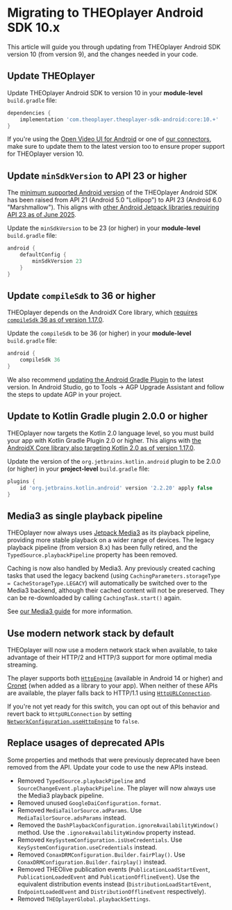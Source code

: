 # Migrating to THEOplayer Android SDK 10.x

This article will guide you through updating from THEOplayer Android SDK version 10 (from version 9),
and the changes needed in your code.

## Update THEOplayer

Update THEOplayer Android SDK to version 10 in your **module-level** `build.gradle` file:

```groovy
dependencies {
    implementation 'com.theoplayer.theoplayer-sdk-android:core:10.+'
}
```

If you're using the [Open Video UI for Android](/open-video-ui/android/) or one of [our connectors](/theoplayer/connectors/android/),
make sure to update them to the latest version too to ensure proper support for THEOplayer version 10.

## Update `minSdkVersion` to API 23 or higher

The [minimum supported Android version](https://developer.android.com/build#android_sdk_settings) of the THEOplayer Android SDK has been raised from API 21 (Android 5.0 "Lollipop") to API 23 (Android 6.0 "Marshmallow"). This aligns with [other Android Jetpack libraries requiring API 23 as of June 2025](https://developer.android.com/jetpack/androidx/versions#version-table).

Update the `minSdkVersion` to be 23 (or higher) in your **module-level** `build.gradle` file:

```groovy
android {
    defaultConfig {
        minSdkVersion 23
    }
}
```

## Update `compileSdk` to 36 or higher

THEOplayer depends on the AndroidX Core library, which [requires `compileSdk` 36 as of version 1.17.0](https://developer.android.com/jetpack/androidx/releases/core#core_and_core-ktx_version_117_2).

Update the `compileSdk` to be 36 (or higher) in your **module-level** `build.gradle` file:

```groovy
android {
    compileSdk 36
}
```

We also recommend [updating the Android Gradle Plugin](https://developer.android.com/build/releases/gradle-plugin#updating-plugin) to the latest version.
In Android Studio, go to Tools &rarr; AGP Upgrade Assistant and follow the steps to update AGP in your project.

## Update to Kotlin Gradle plugin 2.0.0 or higher

THEOplayer now targets the Kotlin 2.0 language level, so you must build your app with Kotlin Gradle Plugin 2.0 or higher.
This aligns with [the AndroidX Core library also targeting Kotlin 2.0 as of version 1.17.0](https://developer.android.com/jetpack/androidx/releases/core#core_and_core-ktx_version_117_2).

Update the version of the `org.jetbrains.kotlin.android` plugin to be 2.0.0 (or higher) in your **project-level** `build.gradle` file:

```groovy
plugins {
    id 'org.jetbrains.kotlin.android' version '2.2.20' apply false
}
```

## Media3 as single playback pipeline

THEOplayer now always uses [Jetpack Media3](https://developer.android.com/media/media3) as its playback pipeline,
providing more stable playback on a wider range of devices.
The legacy playback pipeline (from version 8.x) has been fully retired,
and the `TypedSource.playbackPipeline` property has been removed.

Caching is now also handled by Media3.
Any previously created caching tasks that used the legacy backend (using `CachingParameters.storageType = CacheStorageType.LEGACY`)
will automatically be switched over to the Media3 backend, although their cached content will not be preserved.
They can be re-downloaded by calling `CachingTask.start()` again.

See [our Media3 guide](../../../how-to-guides/android/media3/getting-started.mdx) for more information.

## Use modern network stack by default

THEOplayer will now use a modern network stack when available,
to take advantage of their HTTP/2 and HTTP/3 support for more optimal media streaming.

The player supports both [`HttpEngine`] (available in Android 14 or higher) and [Cronet] (when added as a library to your app).
When neither of these APIs are available, the player falls back to HTTP/1.1 using [`HttpURLConnection`].

If you're not yet ready for this switch, you can opt out of this behavior and revert back to `HttpURLConnection`
by setting [`NetworkConfiguration.useHttpEngine`] to `false`.

## Replace usages of deprecated APIs

Some properties and methods that were previously deprecated have been removed from the API.
Update your code to use the new APIs instead.

- Removed `TypedSource.playbackPipeline` and `SourceChangeEvent.playbackPipeline`. The player will now always use the Media3 playback pipeline.
- Removed unused `GoogleDaiConfiguration.format`.
- Removed `MediaTailorSource.adParams`. Use `MediaTailorSource.adsParams` instead.
- Removed the `DashPlaybackConfiguration.ignoreAvailabilityWindow()` method. Use the `.ignoreAvailabilityWindow` property instead.
- Removed `KeySystemConfiguration.isUseCredentials`. Use `KeySystemConfiguration.useCredentials` instead.
- Removed `ConaxDRMConfiguration.Builder.fairPlay()`. Use `ConaxDRMConfiguration.Builder.fairplay()` instead.
- Removed THEOlive publication events (`PublicationLoadStartEvent`, `PublicationLoadedEvent` and `PublicationOfflineEvent`). Use the equivalent distribution events instead (`DistributionLoadStartEvent`, `EndpointLoadedEvent` and `DistributionOfflineEvent` respectively).
- Removed `THEOplayerGlobal.playbackSettings`.

[`HttpEngine`]: https://developer.android.com/reference/android/net/http/HttpEngine
[`HttpURLConnection`]: https://developer.android.com/reference/java/net/HttpURLConnection
[Cronet]: https://developer.android.com/develop/connectivity/cronet
[`NetworkConfiguration.useHttpEngine`]: pathname:///theoplayer/v10/api-reference/android/com/theoplayer/android/api/player/NetworkConfiguration.html#useHttpEngine
